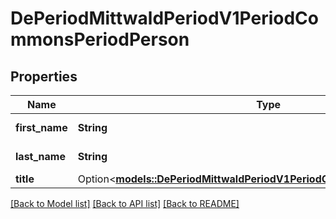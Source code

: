 # DePeriodMittwaldPeriodV1PeriodCommonsPeriodPerson

## Properties

Name | Type | Description | Notes
------------ | ------------- | ------------- | -------------
**first_name** | **String** | The users first name | 
**last_name** | **String** | The users last name | 
**title** | Option<[**models::DePeriodMittwaldPeriodV1PeriodCommonsPeriodSalutation**](de.mittwald.v1.commons.Salutation.md)> |  | [optional]

[[Back to Model list]](../README.md#documentation-for-models) [[Back to API list]](../README.md#documentation-for-api-endpoints) [[Back to README]](../README.md)


